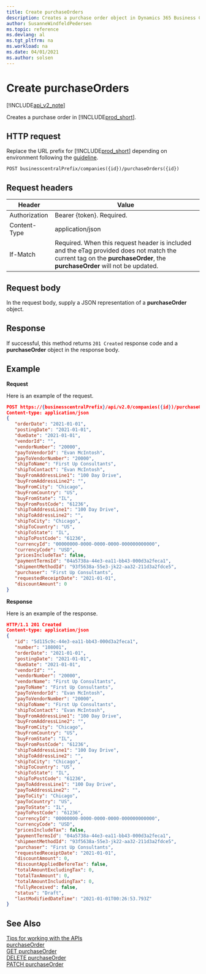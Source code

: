 ```yaml
---
title: Create purchaseOrders  
description: Creates a purchase order object in Dynamics 365 Business Central.
author: SusanneWindfeldPedersen
ms.topic: reference
ms.devlang: al
ms.tgt_pltfrm: na
ms.workload: na
ms.date: 04/01/2021
ms.author: solsen
---
```


<!-- NOTE: This article is an auto-generated stub from the metadata file. -->
<!-- The sections marked with an EDIT_IS_REQUIRED require manual editing. -->
# Create purchaseOrders

[!INCLUDE[api_v2_note](../../../includes/api_v2_note.md)]

Creates a purchase order in [!INCLUDE[prod_short](../../../includes/prod_short.md)].

## HTTP request

Replace the URL prefix for [!INCLUDE[prod_short](../../../includes/prod_short.md)] depending on environment following the [guideline](../../v2.0/endpoints-apis-for-dynamics.md).

```
POST businesscentralPrefix/companies({id})/purchaseOrders({id})
```

## Request headers

|Header|Value|
|------|-----|
|Authorization  |Bearer {token}. Required. |
|Content-Type  |application/json|
|If-Match      |Required. When this request header is included and the eTag provided does not match the current tag on the **purchaseOrder**, the **purchaseOrder** will not be updated. |

## Request body

In the request body, supply a JSON representation of a **purchaseOrder** object.

## Response

If successful, this method returns ```201 Created``` response code and a **purchaseOrder** object in the response body.


## Example

**Request**

Here is an example of the request.

```json
POST https://{businesscentralPrefix}/api/v2.0/companies({id})/purchaseOrders
Content-type: application/json
{
   "orderDate": "2021-01-01",
   "postingDate": "2021-01-01",
   "dueDate": "2021-01-01",
   "vendorId": "",
   "vendorNumber": "20000",
   "payToVendorId": "Evan McIntosh",
   "payToVendorNumber": "20000",
   "shipToName": "First Up Consultants",
   "shipToContact": "Evan McIntosh",
   "buyFromAddressLine1": "100 Day Drive",
   "buyFromAddressLine2": "",
   "buyFromCity": "Chicago",
   "buyFromCountry": "US",
   "buyFromState": "IL",
   "buyFromPostCode": "61236",
   "shipToAddressLine1": "100 Day Drive",
   "shipToAddressLine2": "",
   "shipToCity": "Chicago",
   "shipToCountry": "US",
   "shipToState": "IL",
   "shipToPostCode": "61236",
   "currencyId": "00000000-0000-0000-0000-000000000000",
   "currencyCode": "USD",
   "pricesIncludeTax": false,
   "paymentTermsId": "04a5738a-44e3-ea11-bb43-000d3a2feca1",
   "shipmentMethodId": "93f5638a-55e3-jk22-aa32-211d3a2fdce5",
   "purchaser": "First Up Consultants",
   "requestedReceiptDate": "2021-01-01",
   "discountAmount": 0
}
```

**Response**

Here is an example of the response.

```json
HTTP/1.1 201 Created
Content-type: application/json
{
   "id": "5d115c9c-44e3-ea11-bb43-000d3a2feca1",
   "number": "108001",
   "orderDate": "2021-01-01",
   "postingDate": "2021-01-01",
   "dueDate": "2021-01-01",
   "vendorId": "",
   "vendorNumber": "20000",
   "vendorName": "First Up Consultants",
   "payToName": "First Up Consultants",
   "payToVendorId": "Evan McIntosh",
   "payToVendorNumber": "20000",
   "shipToName": "First Up Consultants",
   "shipToContact": "Evan McIntosh",
   "buyFromAddressLine1": "100 Day Drive",
   "buyFromAddressLine2": "",
   "buyFromCity": "Chicago",
   "buyFromCountry": "US",
   "buyFromState": "IL",
   "buyFromPostCode": "61236",
   "shipToAddressLine1": "100 Day Drive",
   "shipToAddressLine2": "",
   "shipToCity": "Chicago",
   "shipToCountry": "US",
   "shipToState": "IL",
   "shipToPostCode": "61236",
   "payToAddressLine1": "100 Day Drive",
   "payToAddressLine2": "",
   "payToCity": "Chicago",
   "payToCountry": "US",
   "payToState": "IL",
   "payToPostCode": "61236",
   "currencyId": "00000000-0000-0000-0000-000000000000",
   "currencyCode": "USD",
   "pricesIncludeTax": false,
   "paymentTermsId": "04a5738a-44e3-ea11-bb43-000d3a2feca1",
   "shipmentMethodId": "93f5638a-55e3-jk22-aa32-211d3a2fdce5",
   "purchaser": "First Up Consultants",
   "requestedReceiptDate": "2021-01-01",
   "discountAmount": 0,
   "discountAppliedBeforeTax": false,
   "totalAmountExcludingTax": 0,
   "totalTaxAmount": 0,
   "totalAmountIncludingTax": 0,
   "fullyReceived": false,
   "status": "Draft",
   "lastModifiedDateTime": "2021-01-01T00:26:53.793Z"
}
```

## See Also

[Tips for working with the APIs](../../../developer/devenv-connect-apps-tips.md)  
[purchaseOrder](../resources/dynamics_purchaseOrder.md)  
[GET purchaseOrder](dynamics_purchaseorder_get.md)  
[DELETE purchaseOrder](dynamics_purchaseorder_delete.md)  
[PATCH purchaseOrder](dynamics_purchaseorder_update.md)  
